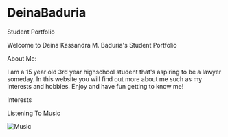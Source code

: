 # DeinaBaduria
Student Portfolio

Welcome to Deina Kassandra M. Baduria's Student Portfolio

About Me:

I am a 15 year old 3rd year highschool student that's aspiring to be a lawyer someday. In this website you will find out more about me such as my interests and hobbies. Enjoy and have fun getting to know me!

Interests

Listening To Music

![Music](https://i.pinimg.com/564x/c9/95/3c/c9953c2d6b8c1c5fd3584d800cf4cc9d.jpg)
